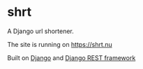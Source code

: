 # shrt
A Django url shortener.

The site is running on https://shrt.nu

Built on [Django](https://github.com/django/django) and [Django REST framework](https://github.com/encode/django-rest-framework)

